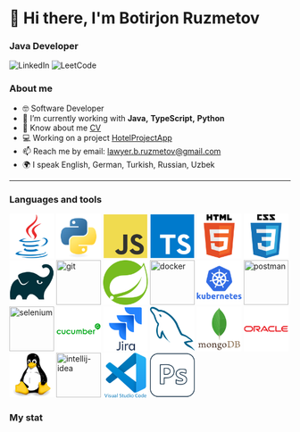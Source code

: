 <div id="header">
    <h1>👋 Hi there, I'm Botirjon Ruzmetov</h1>
    <h3>Java Developer</h3>
</div>
		
<div id="socials"">
	<a href="https://www.linkedin.com/in/botirjon-ruzmetov-4163861b7/" style="text-decoration: none;">
	<img src="https://img.shields.io/badge/LinkedIn-blue?style=for-the-badge&logo=linkedin&logoColor=white" heigth="100px" alt="LinkedIn""/>
	</a>
	<a href="https://leetcode.com/Botirjon_Ruzmetov/" style="text-decoration: none;">
	<img src="https://img.shields.io/badge/LeetCode-red?style=for-the-badge&logo=leetcode&logoColor=white" alt="LeetCode"/>
	</a>
</div>
  
### About me
- 🤓 Software Developer
- 🌱 I’m currently working with **Java,** **TypeScript,** **Python**
- 📄 Know about me [CV](https://github.com/BotirJon2023/Basic_Java/tree/main/CV_B.Ruzmetov.pdf)
- 💻 Working on a project [HotelProjectApp](https://github.com/BotirJon2023/Basic_Java/tree/main/HotelProjectApp)
- 📫 Reach me by email: lawyer.b.ruzmetov@gmail.com
- 🌍 I speak English, German, Turkish, Russian, Uzbek 


---
		
### Languages and tools

<img src="https://github.com/devicons/devicon/blob/v2.15.1/icons/java/java-original.svg" title="java" width="80" height="80"/>
<img src="https://raw.githubusercontent.com/devicons/devicon/master/icons/python/python-original.svg" title="python" width="80" height="80"/>
<img src="https://raw.githubusercontent.com/devicons/devicon/master/icons/javascript/javascript-original.svg" title="javascript" width="80" height="80"/>
<img src="https://github.com/devicons/devicon/blob/v2.15.1/icons/typescript/typescript-original.svg" title="typescript" width="80" height="80"/>
<img src="https://github.com/devicons/devicon/blob/v2.15.1/icons/html5/html5-original-wordmark.svg" title="html" width="80" height="80"/>
<img src="https://github.com/devicons/devicon/blob/v2.15.1/icons/css3/css3-original-wordmark.svg" title="css" width="80" height="80"/>

<img src="https://github.com/devicons/devicon/blob/v2.15.1/icons/gradle/gradle-plain.svg" title="gradle" width="80" height="80"/>
<img src="https://cdn.jsdelivr.net/gh/devicons/devicon/icons/git/git-plain.svg" title="git" width="80" height="80"/>
<img src="https://github.com/devicons/devicon/blob/v2.15.1/icons/spring/spring-original.svg" title="spring" width="80" height="80"/>
<img src="https://skillicons.dev/icons?i=docker" title="docker" width="80" height="80"/>
<img src="https://github.com/devicons/devicon/blob/v2.15.1/icons/kubernetes/kubernetes-plain-wordmark.svg" title="kubernetes" width="80" height="80"/>
<img src="https://cdn.simpleicons.org/postman/FF6C37" title="postman" width="80" height="80"/>

<img src="https://raw.githubusercontent.com/detain/svg-logos/780f25886640cef088af994181646db2f6b1a3f8/svg/selenium-logo.svg" title="selenium" width="80" height="80"/>
<img src="https://github.com/devicons/devicon/blob/v2.15.1/icons/cucumber/cucumber-plain-wordmark.svg" title="cucumber" width="80" height="80"/>
<img src="https://github.com/devicons/devicon/blob/v2.15.1/icons/jira/jira-original-wordmark.svg" title="jira" width="80" height="80"/>

<img src="https://github.com/devicons/devicon/blob/v2.15.1/icons/mysql/mysql-original.svg" title="mysql" width="80" height="80"/>
<img src="https://raw.githubusercontent.com/devicons/devicon/master/icons/mongodb/mongodb-original-wordmark.svg" title="mongodb" width="80" height="80"/>
<img src="https://raw.githubusercontent.com/devicons/devicon/master/icons/oracle/oracle-original.svg" title="oracle" width="80" height="80"/>

<img src="https://raw.githubusercontent.com/devicons/devicon/master/icons/linux/linux-original.svg" title="linux" width="80" height="80"/>
<img src="https://img.icons8.com/color/96/000000/intellij-idea.png" title="intellij-idea" width="80" height="80"/>
<img src="https://github.com/devicons/devicon/blob/v2.15.1/icons/vscode/vscode-original-wordmark.svg" title="vscode" width="80" height="80"/>

<img src="https://raw.githubusercontent.com/devicons/devicon/master/icons/photoshop/photoshop-line.svg" title="photoshop" width="80" height="80"/>

</p>

### My stat

<div id="stat" align="center">
	<img src="https://github-profile-summary-cards.vercel.app/api/cards/profile-details?username=BotirJon2023&theme=github_dark" alt=""/>
	<img src="https://github-profile-summary-cards.vercel.app/api/cards/most-commit-language?username=BotirJon2023&theme=github_dark" alt=""/>
	<img src="https://github-profile-summary-cards.vercel.app/api/cards/stats?username=BotirJon2023&theme=github_dark" alt=""/>
</div>
		
		
<!--
**BotirJon2023/BotirJon2023** is a ✨ _special_ ✨ repository because its `README.md` (this file) appears on your GitHub profile.

Here are some ideas to get you started:

- 🔭 I’m currently working on ...
- 🌱 I’m currently learning ...
- 👯 I’m looking to collaborate on ...
- 🤔 I’m looking for help with ...
- 💬 Ask me about ...
- 📫 How to reach me: ...
- 😄 Pronouns: ...
- ⚡ Fun fact: ...
-->

